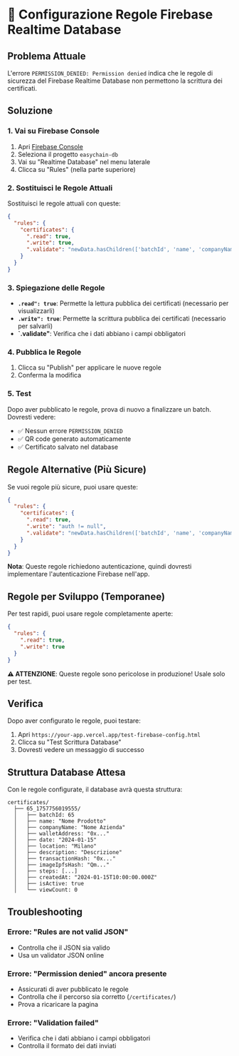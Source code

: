 # 🔐 Configurazione Regole Firebase Realtime Database

## Problema Attuale
L'errore `PERMISSION_DENIED: Permission denied` indica che le regole di sicurezza del Firebase Realtime Database non permettono la scrittura dei certificati.

## Soluzione

### 1. Vai su Firebase Console

1. Apri [Firebase Console](https://console.firebase.google.com/)
2. Seleziona il progetto `easychain-db`
3. Vai su "Realtime Database" nel menu laterale
4. Clicca su "Rules" (nella parte superiore)

### 2. Sostituisci le Regole Attuali

Sostituisci le regole attuali con queste:

```json
{
  "rules": {
    "certificates": {
      ".read": true,
      ".write": true,
      ".validate": "newData.hasChildren(['batchId', 'name', 'companyName', 'createdAt'])"
    }
  }
}
```

### 3. Spiegazione delle Regole

- **`.read": true`**: Permette la lettura pubblica dei certificati (necessario per visualizzarli)
- **`.write": true`**: Permette la scrittura pubblica dei certificati (necessario per salvarli)
- **`.validate"**: Verifica che i dati abbiano i campi obbligatori

### 4. Pubblica le Regole

1. Clicca su "Publish" per applicare le nuove regole
2. Conferma la modifica

### 5. Test

Dopo aver pubblicato le regole, prova di nuovo a finalizzare un batch. Dovresti vedere:
- ✅ Nessun errore `PERMISSION_DENIED`
- ✅ QR code generato automaticamente
- ✅ Certificato salvato nel database

## Regole Alternative (Più Sicure)

Se vuoi regole più sicure, puoi usare queste:

```json
{
  "rules": {
    "certificates": {
      ".read": true,
      ".write": "auth != null",
      ".validate": "newData.hasChildren(['batchId', 'name', 'companyName', 'createdAt'])"
    }
  }
}
```

**Nota**: Queste regole richiedono autenticazione, quindi dovresti implementare l'autenticazione Firebase nell'app.

## Regole per Sviluppo (Temporanee)

Per test rapidi, puoi usare regole completamente aperte:

```json
{
  "rules": {
    ".read": true,
    ".write": true
  }
}
```

**⚠️ ATTENZIONE**: Queste regole sono pericolose in produzione! Usale solo per test.

## Verifica

Dopo aver configurato le regole, puoi testare:

1. Apri `https://your-app.vercel.app/test-firebase-config.html`
2. Clicca su "Test Scrittura Database"
3. Dovresti vedere un messaggio di successo

## Struttura Database Attesa

Con le regole configurate, il database avrà questa struttura:

```
certificates/
  ├── 65_1757756019555/
  │   ├── batchId: 65
  │   ├── name: "Nome Prodotto"
  │   ├── companyName: "Nome Azienda"
  │   ├── walletAddress: "0x..."
  │   ├── date: "2024-01-15"
  │   ├── location: "Milano"
  │   ├── description: "Descrizione"
  │   ├── transactionHash: "0x..."
  │   ├── imageIpfsHash: "Qm..."
  │   ├── steps: [...]
  │   ├── createdAt: "2024-01-15T10:00:00.000Z"
  │   ├── isActive: true
  │   └── viewCount: 0
```

## Troubleshooting

### Errore: "Rules are not valid JSON"
- Controlla che il JSON sia valido
- Usa un validator JSON online

### Errore: "Permission denied" ancora presente
- Assicurati di aver pubblicato le regole
- Controlla che il percorso sia corretto (`/certificates/`)
- Prova a ricaricare la pagina

### Errore: "Validation failed"
- Verifica che i dati abbiano i campi obbligatori
- Controlla il formato dei dati inviati
